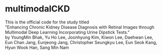# multimodalCKD
This is the official code for the study titled  
"Enhancing Chronic Kidney Disease Diagnosis with Retinal Images through Multimodal Deep Learning Incorporating Urine Dipstick Tests."  
by YoungMin Bhak, Yu Ho Lee, Joonhyung Kim, Kiwon Lee, Daehwan Lee, Eun Chan Jang, Eunjeong Jang, Christopher Seungkyu Lee, Eun Seok Kang, Hyun Wook Han, Sang Min Nam
